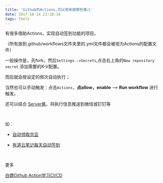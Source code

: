 ```yaml
---
title: 'Github的Actions,可以用来做哪些事儿'
date: 2017-10-14 21:18:14
tags: Tools
---
```



有很多借助Actions，实现自动签到功能的项目。

（所有放到.github/workflows文件夹里的.yml文件都会被视为Actions的配置文件）

一般操作是，先fork，然后`Settings-->Secrets`,点击右上角的`New repository secret` 添加需要的K-V配置。

而后就会按设定的频次自动执行；

当然也可以手动触发：点击`Actions`，**点allow，enable** --> **Run workflow** 进行触发。

还可以结合 [Server酱](http://sc.ftqq.com/3.version)，将执行信息推送到微信或钉钉等


<br>



如：


- [自动领取京豆](https://github.com/waslog/JD_Sign_Action)

- [有道云笔记每天自动签到](https://github.com/waslog/youdaoyunnote_sign)

<br>




更多

[白嫖Github Action学习CI/CD](https://www.bilibili.com/video/BV1244y1r7Yg)
